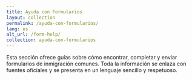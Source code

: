 ```yaml
---
title: Ayuda con Formularios
layout: collection
permalink: /ayuda-con-formularios/
lang: es
alt_url: /form-help/
collection: ayuda-con-formularios
---
```

Esta sección ofrece guías sobre cómo encontrar, completar y enviar formularios de inmigración comunes. Toda la información se enlaza con fuentes oficiales y se presenta en un lenguaje sencillo y respetuoso.
